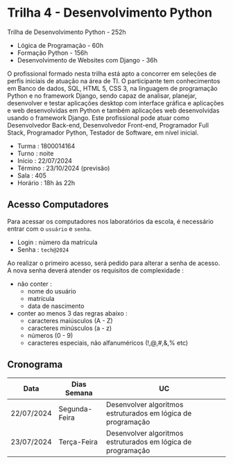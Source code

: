# Trilha 4 - Desenvolvimento Python

Trilha de Desenvolvimento Python - 252h
- Lógica de Programação - 60h
- Formação Python - 156h
- Desenvolvimento de Websites com Django - 36h

O profissional formado nesta trilha está apto a concorrer em seleções de perfis iniciais de atuação na área de TI. O participante tem conhecimentos em Banco de dados, SQL, HTML 5, CSS 3, na linguagem de programação Python e no framework Django, sendo capaz de analisar, planejar, desenvolver e testar aplicações desktop com interface gráfica e aplicações e web desenvolvidas em Python e também aplicações web desenvolvidas usando o framework Django. Este profissional pode atuar como Desenvolvedor Back-end, Desenvolvedor Front-end, Programador Full Stack, Programador Python, Testador de Software, em nível inicial.

- Turma : 1800014164
- Turno : noite
- Início : 22/07/2024
- Término : 23/10/2024 (previsão)
- Sala : 405
- Horário : 18h às 22h

## Acesso Computadores
Para acessar os computadores nos laboratórios da escola, é necessário entrar com o `usuário` e `senha`.

- Login : número da matrícula
- Senha : `tech@2024`

Ao realizar o primeiro acesso, será pedido para alterar a senha de acesso. A nova senha deverá atender os requisitos de complexidade :

- não conter :
    - nome do usuário
    - matrícula
    - data de nascimento
- conter ao menos 3 das regras abaixo :
    - caracteres maiúsculos (A - Z)
    - caracteres minúsculos (a - z)
    - números (0 - 9)
    - caracteres especiais, não alfanuméricos (!,@,#,&,% etc)

## Cronograma

| Data | Dias Semana | UC |
| ---- |  ---- |  ---- |
| 22/07/2024 | Segunda-Feira | Desenvolver algoritmos estruturados em lógica de programação |
| 23/07/2024 | Terça-Feira | Desenvolver algoritmos estruturados em lógica de programação |
